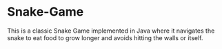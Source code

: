 # Snake-Game


This is a classic Snake Game implemented in Java where it navigates the snake to eat food to grow longer and avoids hitting the walls or itself.
